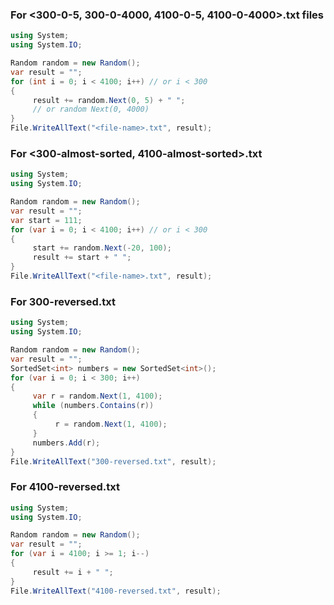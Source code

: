 ### For <300-0-5, 300-0-4000, 4100-0-5, 4100-0-4000>.txt files

```cs
using System;
using System.IO;

Random random = new Random();
var result = "";
for (int i = 0; i < 4100; i++) // or i < 300
{
     result += random.Next(0, 5) + " ";
     // or random Next(0, 4000)
}
File.WriteAllText("<file-name>.txt", result);
```

### For <300-almost-sorted, 4100-almost-sorted>.txt

```cs
using System;
using System.IO;

Random random = new Random();
var result = "";
var start = 111;
for (var i = 0; i < 4100; i++) // or i < 300
{
     start += random.Next(-20, 100);
     result += start + " ";
}
File.WriteAllText("<file-name>.txt", result);
```

### For 300-reversed.txt

```cs
using System;
using System.IO;

Random random = new Random();
var result = "";
SortedSet<int> numbers = new SortedSet<int>();
for (var i = 0; i < 300; i++)
{
     var r = random.Next(1, 4100);
     while (numbers.Contains(r))
     {
          r = random.Next(1, 4100);
     }
     numbers.Add(r);
}
File.WriteAllText("300-reversed.txt", result);
```

### For 4100-reversed.txt

```cs
using System;
using System.IO;

Random random = new Random();
var result = "";
for (var i = 4100; i >= 1; i--)
{
     result += i + " ";
}
File.WriteAllText("4100-reversed.txt", result);
```